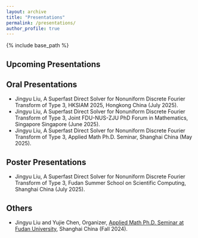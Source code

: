 ```yaml
---
layout: archive
title: "Presentations"
permalink: /presentations/
author_profile: true
---
```


{% include base_path %}

## Upcoming Presentations

## Oral Presentations

- Jingyu Liu, A Superfast Direct Solver for Nonuniform Discrete Fourier Transform of Type 3, HKSIAM 2025, Hongkong China (July 2025).
- Jingyu Liu, A Superfast Direct Solver for Nonuniform Discrete Fourier Transform of Type 3, Joint FDU-NUS-ZJU PhD Forum in Mathematics, Singapore Singapore (June 2025).
- Jingyu Liu, A Superfast Direct Solver for Nonuniform Discrete Fourier Transform of Type 3, Applied Math Ph.D. Seminar, Shanghai China (May 2025).

## Poster Presentations

- Jingyu Liu, A Superfast Direct Solver for Nonuniform Discrete Fourier Transform of Type 3, Fudan Summer School on Scientific Computing, Shanghai China (July 2025).

## Others

- Jingyu Liu and Yujie Chen, Organizer, [Applied Math Ph.D. Seminar at Fudan University](https://amphds.yingzhouli.com/2024Fall.html), Shanghai China (Fall 2024).
